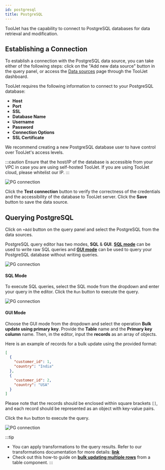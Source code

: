 ```yaml
---
id: postgresql
title: PostgreSQL
---
```


ToolJet has the capability to connect to PostgreSQL databases for data retrieval and modification.

## Establishing a Connection

To establish a connection with the PostgreSQL data source, you can take either of the following steps: click on the "Add new data source" button in the query panel, or access the [Data sources](/docs/data-sources/overview) page through the ToolJet dashboard.

ToolJet requires the following information to connect to your PostgreSQL database:

- **Host**
- **Port**
- **SSL**
- **Database Name**
- **Username**
- **Password**
- **Connection Options**
- **SSL Certificate**

We recommend creating a new PostgreSQL database user to have control over ToolJet's access levels.

:::caution
Ensure that the host/IP of the database is accessible from your VPC in case you are using self-hosted ToolJet. If you are using ToolJet cloud, please whitelist our IP.
:::

<div style={{textAlign: 'center'}}>

<img className="screenshot-full" src="/img/datasource-reference/postgresql/pgconnection.png" alt="PG connection"/>

</div>

Click the **Test connection** button to verify the correctness of the credentials and the accessibility of the database to ToolJet server. Click the **Save** button to save the data source.

## Querying PostgreSQL

Click on `+Add` button on the query panel and select the PostgreSQL from the data sources. 

PostgreSQL query editor has two modes, **SQL** & **GUI**. **[SQL mode](/docs/data-sources/postgresql#sql-mode)** can be used to write raw SQL queries and **[GUI mode](/docs/data-sources/postgresql#gui-mode)** can be used to query your PostgreSQL database without writing queries.

<div style={{textAlign: 'center'}}>

<img className="screenshot-full" src="/img/datasource-reference/postgresql/newquery.png" alt="PG connection"/>

</div>

#### SQL Mode

To execute SQL queries, select the SQL mode from the dropdown and enter your query in the editor. Click the `Run` button to execute the query.

<div style={{textAlign: 'center'}}>

<img className="screenshot-full" src="/img/datasource-reference/postgresql/sql1.png" alt="PG connection"/>

</div>

#### GUI Mode

Choose the GUI mode from the dropdown and select the operation **Bulk update using primary key**. Provide the **Table** name and the **Primary key column** name. Then, in the editor, input the **records** as an array of objects.

Here is an example of records for a bulk update using the provided format:

```json
[
  {
    "customer_id": 1,
    "country": "India"
  },
  {
    "customer_id": 2,
    "country": "USA"
  }
]
```

Please note that the records should be enclosed within square brackets `[]`, and each record should be represented as an object with key-value pairs.

Click the `Run` button to execute the query.

<div style={{textAlign: 'center'}}>

<img className="screenshot-full" src="/img/datasource-reference/postgresql/gui1.png" alt="PG connection"/>

</div>

:::tip
- You can apply transformations to the query results. Refer to our transformations documentation for more details: **[link](/docs/tutorial/transformations)**
- Check out this how-to guide on **[bulk updating multiple rows](/docs/how-to/bulk-update-multiple-rows)** from a table component.
:::
